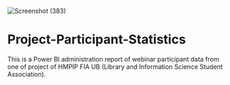 ![Screenshot (383)](https://user-images.githubusercontent.com/102712597/197454357-06ff834e-da95-4c53-9fc0-c6cd28a22c01.png)



# Project-Participant-Statistics
This is a Power BI administration report of webinar participant data from one of project of HMPIP FIA UB (Library and Information Science Student Association).
